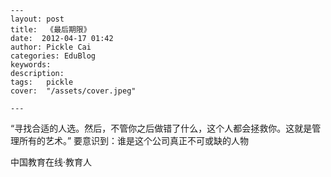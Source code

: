 
    ---
    layout: post  
    title:  《最后期限》  
    date:  2012-04-17 01:42  
    author: Pickle Cai  
    categories: EduBlog  
    keywords: 
    description:   
    tags:	pickle   
    cover:  "/assets/cover.jpeg"  

    ---  
    
“寻找合适的人选。然后，不管你之后做错了什么，这个人都会拯救你。这就是管理所有的艺术。” 要意识到：谁是这个公司真正不可或缺的人物		

		    
 中国教育在线·教育人

